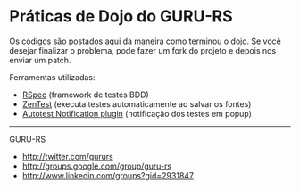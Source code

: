 # Práticas de Dojo do GURU-RS #

Os códigos são postados aqui da maneira como terminou o dojo.
Se você desejar finalizar o problema, pode fazer um fork do projeto e depois nos enviar um patch.

Ferramentas utilizadas:

 - [RSpec](http://rspec.info) (framework de testes BDD)
 - [ZenTest](http://www.zenspider.com/ZSS/Products/ZenTest) (executa testes automaticamente ao salvar os fontes)
 - [Autotest Notification plugin](http://github.com/carlosbrando/autotest-notification) (notificação dos testes em popup)

 
_______
 
GURU-RS
 - http://twitter.com/gururs
 - http://groups.google.com/group/guru-rs
 - http://www.linkedin.com/groups?gid=2931847

